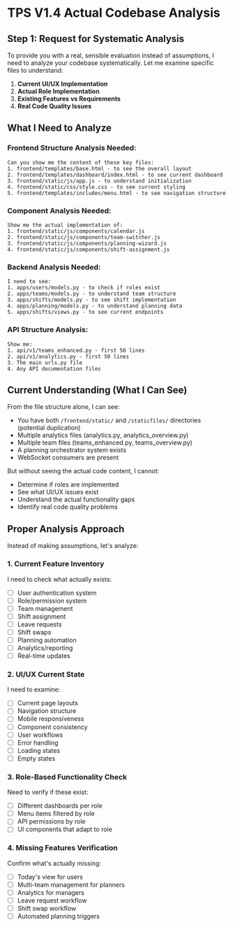 # TPS V1.4 Actual Codebase Analysis

## Step 1: Request for Systematic Analysis

To provide you with a real, sensible evaluation instead of assumptions, I need to analyze your codebase systematically. Let me examine specific files to understand:

1. **Current UI/UX Implementation**
2. **Actual Role Implementation** 
3. **Existing Features vs Requirements**
4. **Real Code Quality Issues**

## What I Need to Analyze

### Frontend Structure Analysis Needed:
```
Can you show me the content of these key files:
1. frontend/templates/base.html - to see the overall layout
2. frontend/templates/dashboard/index.html - to see current dashboard
3. frontend/static/js/app.js - to understand initialization
4. frontend/static/css/style.css - to see current styling
5. frontend/templates/includes/menu.html - to see navigation structure
```

### Component Analysis Needed:
```
Show me the actual implementation of:
1. frontend/static/js/components/calendar.js
2. frontend/static/js/components/team-switcher.js
3. frontend/static/js/components/planning-wizard.js
4. frontend/static/js/components/shift-assignment.js
```

### Backend Analysis Needed:
```
I need to see:
1. apps/users/models.py - to check if roles exist
2. apps/teams/models.py - to understand team structure
3. apps/shifts/models.py - to see shift implementation
4. apps/planning/models.py - to understand planning data
5. apps/shifts/views.py - to see current endpoints
```

### API Structure Analysis:
```
Show me:
1. api/v1/teams_enhanced.py - first 50 lines
2. api/v1/analytics.py - first 50 lines
3. The main urls.py file
4. Any API documentation files
```

## Current Understanding (What I Can See)

From the file structure alone, I can see:
- You have both `/frontend/static/` and `/staticfiles/` directories (potential duplication)
- Multiple analytics files (analytics.py, analytics_overview.py)
- Multiple team files (teams_enhanced.py, teams_overview.py)
- A planning orchestrator system exists
- WebSocket consumers are present

But without seeing the actual code content, I cannot:
- Determine if roles are implemented
- See what UI/UX issues exist
- Understand the actual functionality gaps
- Identify real code quality problems

## Proper Analysis Approach

Instead of making assumptions, let's analyze:

### 1. Current Feature Inventory
I need to check what actually exists:
- [ ] User authentication system
- [ ] Role/permission system
- [ ] Team management
- [ ] Shift assignment
- [ ] Leave requests
- [ ] Shift swaps
- [ ] Planning automation
- [ ] Analytics/reporting
- [ ] Real-time updates

### 2. UI/UX Current State
I need to examine:
- [ ] Current page layouts
- [ ] Navigation structure
- [ ] Mobile responsiveness
- [ ] Component consistency
- [ ] User workflows
- [ ] Error handling
- [ ] Loading states
- [ ] Empty states

### 3. Role-Based Functionality Check
Need to verify if these exist:
- [ ] Different dashboards per role
- [ ] Menu items filtered by role
- [ ] API permissions by role
- [ ] UI components that adapt to role

### 4. Missing Features Verification
Confirm what's actually missing:
- [ ] Today's view for users
- [ ] Multi-team management for planners
- [ ] Analytics for managers
- [ ] Leave request workflow
- [ ] Shift swap workflow
- [ ] Automated planning triggers